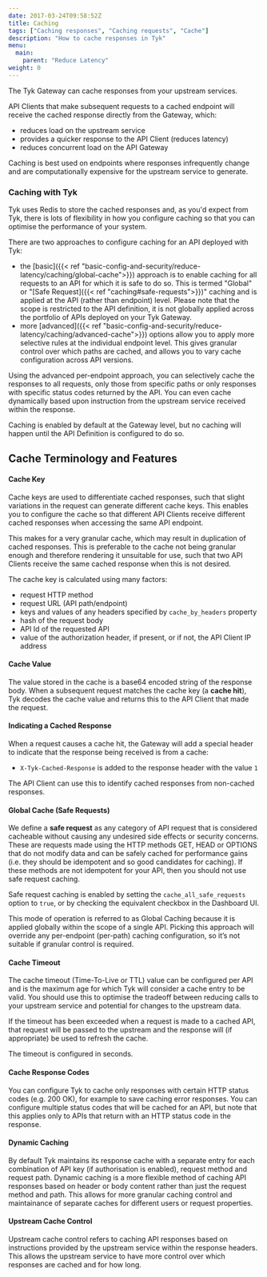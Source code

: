 ```yaml
---
date: 2017-03-24T09:58:52Z
title: Caching
tags: ["Caching responses", "Caching requests", "Cache"]
description: "How to cache responses in Tyk"
menu:
  main:
    parent: "Reduce Latency"
weight: 0 
---
```


The Tyk Gateway can cache responses from your upstream services.

API Clients that make subsequent requests to a cached endpoint will receive the cached response directly from the Gateway, which:
 - reduces load on the upstream service
 - provides a quicker response to the API Client (reduces latency)
 - reduces concurrent load on the API Gateway

Caching is best used on endpoints where responses infrequently change and are computationally expensive for the upstream service to generate.

### Caching with Tyk

Tyk uses Redis to store the cached responses and, as you'd expect from Tyk, there is lots of flexibility in how you configure caching so that you can optimise the performance of your system.

There are two approaches to configure caching for an API deployed with Tyk:

 - the [basic]({{< ref "basic-config-and-security/reduce-latency/caching/global-cache">}}) approach is to enable caching for all requests to an API for which it is safe to do so. This is termed "Global" or "[Safe Request]({{< ref "caching#safe-requests">}})" caching and is applied at the API (rather than endpoint) level. Please note that the scope is restricted to the API definition, it is not globally applied across the portfolio of APIs deployed on your Tyk Gateway.
 - more [advanced]({{< ref "basic-config-and-security/reduce-latency/caching/advanced-cache">}}) options allow you to apply more selective rules at the individual endpoint level. This gives granular control over which paths are cached, and allows you to vary cache configuration across API versions.

Using the advanced per-endpoint approach, you can selectively cache the responses to all requests, only those from specific paths or only responses with specific status codes returned by the API. You can even cache dynamically based upon instruction from the upstream service received within the response.

Caching is enabled by default at the Gateway level, but no caching will happen until the API Definition is configured to do so.

## Cache Terminology and Features

#### Cache Key
Cache keys are used to differentiate cached responses, such that slight variations in the request can generate different cache keys. This enables you to configure the cache so that different API Clients receive different cached responses when accessing the same API endpoint.

This makes for a very granular cache, which may result in duplication of cached responses. This is preferable to the cache not being granular enough and therefore rendering it unsuitable for use, such that two API Clients receive the same cached response when this is not desired.

The cache key is calculated using many factors:
 - request HTTP method
 - request URL (API path/endpoint)
 - keys and values of any headers specified by `cache_by_headers` property
 - hash of the request body
 - API Id of the requested API
 - value of the authorization header, if present, or if not, the API Client IP address

#### Cache Value
The value stored in the cache is a base64 encoded string of the response body. When a subsequent request matches the cache key (a **cache hit**), Tyk decodes the cache value and  returns this to the API Client that made the request.

#### Indicating a Cached Response
When a request causes a cache hit, the Gateway will add a special header to indicate that the response being received is from a cache:
 - `X-Tyk-Cached-Response` is added to the response header with the value `1`

The API Client can use this to identify cached responses from non-cached responses.

#### Global Cache (Safe Requests)  
We define a <b>safe request</b> as any category of API request that is considered cacheable without causing any undesired side effects or security concerns. These are requests made using the HTTP methods GET, HEAD or OPTIONS that do not modify data and can be safely cached for performance gains (i.e. they should be idempotent and so good candidates for caching). If these methods are not idempotent for your API, then you should not use safe request caching.

Safe request caching is enabled by setting the `cache_all_safe_requests` option to `true`, or by checking the equivalent checkbox in the Dashboard UI.

This mode of operation is referred to as Global Caching because it is applied globally within the scope of a single API. Picking this approach will override any per-endpoint (per-path) caching configuration, so it’s not suitable if granular control is required.

#### Cache Timeout
The cache timeout (Time-To-Live or TTL) value can be configured per API and is the maximum age for which Tyk will consider a cache entry to be valid. You should use this to optimise the tradeoff between reducing calls to your upstream service and potential for changes to the upstream data.

If the timeout has been exceeded when a request is made to a cached API, that request will be passed to the upstream and the response will (if appropriate) be used to refresh the cache.

The timeout is configured in seconds.

#### Cache Response Codes
You can configure Tyk to cache only responses with certain HTTP status codes (e.g. 200 OK), for example to save caching error responses. You can configure multiple status codes that will be cached for an API, but note that this applies only to APIs that return with an HTTP status code in the response.

#### Dynamic Caching
By default Tyk maintains its response cache with a separate entry for each combination of API key (if authorisation is enabled), request method and request path. Dynamic caching is a more flexible method of caching API responses based on header or body content rather than just the request method and path. This allows for more granular caching control and maintainance of separate caches for different users or request properties.

#### Upstream Cache Control
Upstream cache control refers to caching API responses based on instructions provided by the upstream service within the response headers. This allows the upstream service to have more control over which responses are cached and for how long.
